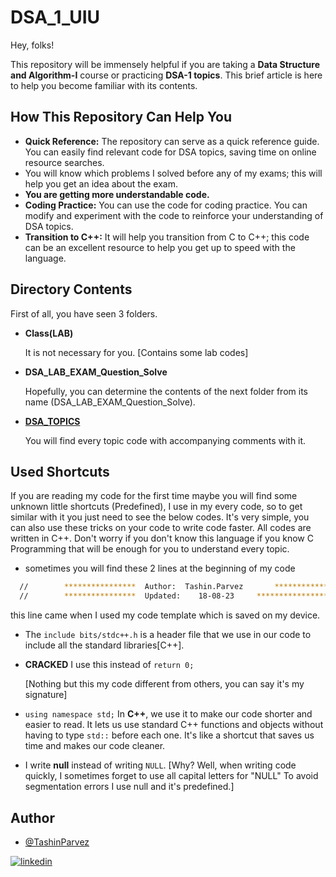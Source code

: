# DSA_1_UIU
Hey, folks! 

This repository will be immensely helpful if you are taking a **Data Structure and Algorithm-I** course or practicing **DSA-1 topics**. This brief article is here to help you become familiar with its contents.


## How This Repository Can Help You

- **Quick Reference:** The repository can serve as a quick reference guide. You can easily find relevant code for DSA topics, saving time on online resource searches.
- You will know which problems I solved before any of my exams; this will help you get an idea about the exam.
- **You are getting more understandable code.**
- **Coding Practice:** You can use the code for coding practice. You can modify and experiment with the code to reinforce your understanding of DSA topics.
- **Transition to C++:** It will help you transition from C to C++; this code can be an excellent resource to help you get up to speed with the language.


## Directory Contents
First of all, you have seen 3 folders.
 - **Class(LAB)**
   
    It is not necessary for you. [Contains some lab codes]
 - **DSA_LAB_EXAM_Question_Solve**

   Hopefully, you can determine the contents of the next folder from its name (DSA_LAB_EXAM_Question_Solve).
 - **[DSA_TOPICS](https://github.com/TashinParvez/DSA_1_UIU/tree/main/DSA_TOPICS)**

    You will find every topic code with accompanying comments with it.

## Used Shortcuts
If you are reading my code for the first time maybe you will find some unknown little shortcuts (Predefined), I use in my every code, so to get similar with it you just need to see the below codes. It's very simple, you can also use these tricks on your code to write code faster. All codes are written in C++. Don't worry if you don't know this language if you know C Programming that will be enough for you to understand every topic. 

- sometimes you will find these 2 lines at the beginning of my code
```bash
  //        ****************  Author:  Tashin.Parvez       *************************\
  //        ****************  Updated:    18-08-23     *************************\
```
   this line came when I used my code template which is saved on my device.
- The `include bits/stdc++.h` is a header file that we use in our code to include all the standard libraries[C++].
- **CRACKED** I use this instead of `return 0;`
   
   [Nothing but this my code different from others, you can say it's my signature]
- `using namespace std;`
In **C++**, we use it to make our code shorter and easier to read. It lets us use standard C++ functions and objects without having to type `std::` before each one. It's like a shortcut that saves us time and makes our code cleaner.

- I write **null** instead of writing `NULL`. [Why? Well, when writing code quickly, I sometimes forget to use all capital letters for "NULL" To avoid segmentation errors I use null and it's predefined.]
 


## Author
- [@TashinParvez](https://github.com/TashinParvez)

[![linkedin](https://img.shields.io/badge/linkedin-0A66C2?style=for-the-badge&logo=linkedin&logoColor=white)](https://www.linkedin.com/in/tashinparvez/)
